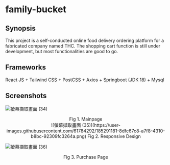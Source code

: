 # family-bucket

## Synopsis
This project is a self-conducted online food delivery ordering platform for a fabricated company named THC. The shopping cart function is still under development, but most functionalities are good to go.

## Frameworks
React JS + Tailwind CSS + PostCSS + Axios + Springboot (JDK 18) + Mysql

## Screenshots
![螢幕擷取畫面 (34)](https://user-images.githubusercontent.com/61784292/185290086-8454c5ae-612c-46bc-8c6b-162fe7141152.png)
<div align="center">Fig 1. Mainpage</div>

<div align="center">
![螢幕擷取畫面 (35)](https://user-images.githubusercontent.com/61784292/185291181-8dfc67c8-a7f8-4310-b8bc-92309fc3264a.png)
Fig 2. Responsive Design</div>

![螢幕擷取畫面 (36)](https://user-images.githubusercontent.com/61784292/185291257-9fac3fad-ea15-486d-a408-598ac6d50818.png)
<div align="center">Fig 3. Purchase Page</div>
